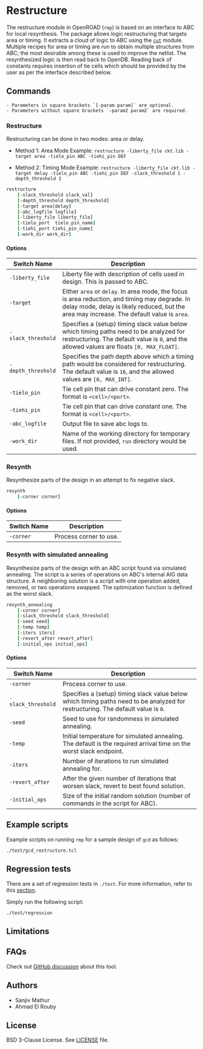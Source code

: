 # Restructure

The restructure module in OpenROAD (`rmp`) is based on an interface to ABC for
local resynthesis. The package allows logic restructuring that targets area or
timing. It extracts a cloud of logic to ABC using the [`cut`](../cut/README.md)
module. Multiple recipes for area or timing are run to obtain multiple
structures from ABC; the most desirable among these is used to improve the
netlist. The resynthesized logic is then read back to OpenDB. Reading back of
constants requires insertion of tie cells which should be provided by the user
as per the interface described below.

## Commands

```{note}
- Parameters in square brackets `[-param param]` are optional.
- Parameters without square brackets `-param2 param2` are required.
```

### Restructure

Restructuring can be done in two modes: area or delay.

- Method 1: Area Mode
Example: `restructure -liberty_file ckt.lib -target area -tielo_pin ABC -tiehi_pin DEF`

- Method 2: Timing Mode
Example: `restructure -liberty_file ckt.lib -target delay -tielo_pin ABC -tiehi_pin DEF -slack_threshold 1 -depth_threshold 2` 

```tcl
restructure 
    [-slack_threshold slack_val]
    [-depth_threshold depth_threshold]
    [-target area|delay]
    [-abc_logfile logfile]
    [-liberty_file liberty_file]
    [-tielo_port  tielo_pin_name]
    [-tiehi_port tiehi_pin_name]
    [-work_dir work_dir]
```

#### Options

| Switch Name | Description |
| ----- | ----- |
| `-liberty_file` | Liberty file with description of cells used in design. This is passed to ABC. |
| `-target` | Either `area` or `delay`. In area mode, the focus is area reduction, and timing may degrade. In delay mode, delay is likely reduced, but the area may increase. The default value is `area`. |
| `-slack_threshold` | Specifies a (setup) timing slack value below which timing paths need to be analyzed for restructuring. The default value is `0`, and the allowed values are floats `[0, MAX_FLOAT]`. |
| `-depth_threshold` | Specifies the path depth above which a timing path would be considered for restructuring. The default value is `16`, and the allowed values are `[0, MAX_INT]`. |
| `-tielo_pin` | Tie cell pin that can drive constant zero. The format is `<cell>/<port>`. |
| `-tiehi_pin` | Tie cell pin that can drive constant one. The format is `<cell>/<port>`. |
| `-abc_logfile` | Output file to save abc logs to. |
| `-work_dir` | Name of the working directory for temporary files. If not provided, `run` directory would be used. |

### Resynth

Resynthesize parts of the design in an attempt to fix negative slack.

```tcl
resynth
    [-corner corner]
```

#### Options

| Switch Name | Description |
| ----- | ----- |
| `-corner` | Process corner to use. |

### Resynth with simulated annealing

Resynthesize parts of the design with an ABC script found via simulated annealing.
The script is a series of operations on ABC's internal AIG data structure.
A neighboring solution is a script with one operation added, removed, or two operations swapped.
The optimization function is defined as the worst slack.

```tcl
resynth_annealing
    [-corner corner]
    [-slack_threshold slack_threshold]
    [-seed seed]
    [-temp temp]
    [-iters iters]
    [-revert_after revert_after]
    [-initial_ops initial_ops]
```

#### Options

| Switch Name | Description |
| ----- | ----- |
| `-corner` | Process corner to use. |
| `-slack_threshold` | Specifies a (setup) timing slack value below which timing paths need to be analyzed for restructuring. The default value is `0`. |
| `-seed` | Seed to use for randomness in simulated annealing. |
| `-temp` | Initial temperature for simulated annealing. The default is the required arrival time on the worst slack endpoint. |
| `-iters` | Number of iterations to run simulated annealing for. |
| `-revert_after` | After the given number of iterations that worsen slack, revert to best found solution. |
| `-initial_ops` | Size of the initial random solution (number of commands in the script for ABC). |

## Example scripts

Example scripts on running `rmp` for a sample design of `gcd` as follows:

```
./test/gcd_restructure.tcl
```

## Regression tests

There are a set of regression tests in `./test`. For more information, refer to this [section](../../README.md#regression-tests).

Simply run the following script:

```shell
./test/regression
```

## Limitations

## FAQs

Check out [GitHub discussion](https://github.com/The-OpenROAD-Project/OpenROAD/discussions/categories/q-a?discussions_q=category%3AQ%26A+restructure)
about this tool.

## Authors

-   Sanjiv Mathur
-   Ahmad El Rouby

## License

BSD 3-Clause License. See [LICENSE](LICENSE) file.
